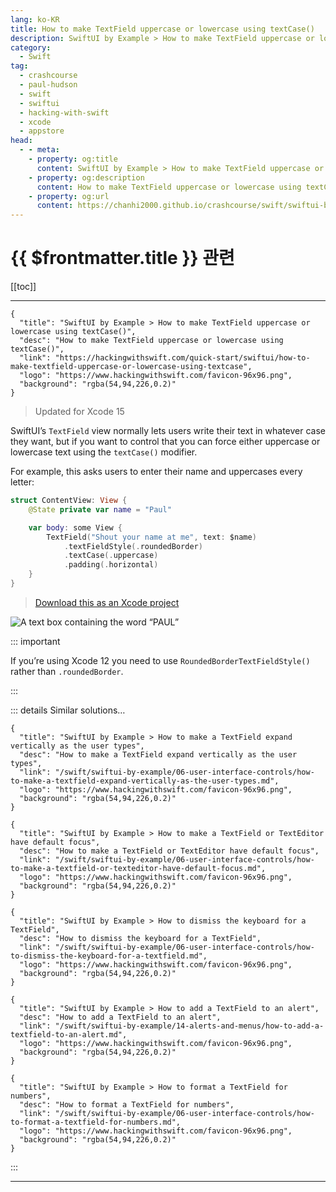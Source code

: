 ```yaml
---
lang: ko-KR
title: How to make TextField uppercase or lowercase using textCase()
description: SwiftUI by Example > How to make TextField uppercase or lowercase using textCase()
category:
  - Swift
tag: 
  - crashcourse
  - paul-hudson
  - swift
  - swiftui
  - hacking-with-swift
  - xcode
  - appstore
head:
  - - meta:
    - property: og:title
      content: SwiftUI by Example > How to make TextField uppercase or lowercase using textCase()
    - property: og:description
      content: How to make TextField uppercase or lowercase using textCase()
    - property: og:url
      content: https://chanhi2000.github.io/crashcourse/swift/swiftui-by-example/02-working-with-static-text/how-to-make-textfield-uppercase-or-lowercase-using-textcase.html
---
```


# {{ $frontmatter.title }} 관련

[[toc]]

---

```component VPCard
{
  "title": "SwiftUI by Example > How to make TextField uppercase or lowercase using textCase()",
  "desc": "How to make TextField uppercase or lowercase using textCase()",
  "link": "https://hackingwithswift.com/quick-start/swiftui/how-to-make-textfield-uppercase-or-lowercase-using-textcase",
  "logo": "https://www.hackingwithswift.com/favicon-96x96.png",
  "background": "rgba(54,94,226,0.2)"
}
```

> Updated for Xcode 15

SwiftUI’s `TextField` view normally lets users write their text in whatever case they want, but if you want to control that you can force either uppercase or lowercase text using the `textCase()` modifier.

For example, this asks users to enter their name and uppercases every letter:

```swift
struct ContentView: View {
    @State private var name = "Paul"

    var body: some View {
        TextField("Shout your name at me", text: $name)
            .textFieldStyle(.roundedBorder)
            .textCase(.uppercase)
            .padding(.horizontal)
    }
}
```

> [<FontIcon icon="fas fa-download"/>Download this as an Xcode project](https://www.hackingwithswift.com/files/projects/swiftui/how-to-make-textfield-uppercase-or-lowercase-using-textcase-1.zip)

![A text box containing the word “PAUL”](https://www.hackingwithswift.com/img/books/quick-start/swiftui/how-to-make-textfield-uppercase-or-lowercase-using-textcase-1~dark.png)

::: important

If you’re using Xcode 12 you need to use `RoundedBorderTextFieldStyle()` rather than `.roundedBorder`.

:::

::: details Similar solutions…

```component VPCard
{
  "title": "SwiftUI by Example > How to make a TextField expand vertically as the user types",
  "desc": "How to make a TextField expand vertically as the user types",
  "link": "/swift/swiftui-by-example/06-user-interface-controls/how-to-make-a-textfield-expand-vertically-as-the-user-types.md",
  "logo": "https://www.hackingwithswift.com/favicon-96x96.png",
  "background": "rgba(54,94,226,0.2)"
}
```

```component VPCard
{
  "title": "SwiftUI by Example > How to make a TextField or TextEditor have default focus",
  "desc": "How to make a TextField or TextEditor have default focus",
  "link": "/swift/swiftui-by-example/06-user-interface-controls/how-to-make-a-textfield-or-texteditor-have-default-focus.md",
  "logo": "https://www.hackingwithswift.com/favicon-96x96.png",
  "background": "rgba(54,94,226,0.2)"
}
```

```component VPCard
{
  "title": "SwiftUI by Example > How to dismiss the keyboard for a TextField",
  "desc": "How to dismiss the keyboard for a TextField",
  "link": "/swift/swiftui-by-example/06-user-interface-controls/how-to-dismiss-the-keyboard-for-a-textfield.md",
  "logo": "https://www.hackingwithswift.com/favicon-96x96.png",
  "background": "rgba(54,94,226,0.2)"
}
```

```component VPCard
{
  "title": "SwiftUI by Example > How to add a TextField to an alert",
  "desc": "How to add a TextField to an alert",
  "link": "/swift/swiftui-by-example/14-alerts-and-menus/how-to-add-a-textfield-to-an-alert.md",
  "logo": "https://www.hackingwithswift.com/favicon-96x96.png",
  "background": "rgba(54,94,226,0.2)"
}
```

```component VPCard
{
  "title": "SwiftUI by Example > How to format a TextField for numbers",
  "desc": "How to format a TextField for numbers",
  "link": "/swift/swiftui-by-example/06-user-interface-controls/how-to-format-a-textfield-for-numbers.md",
  "logo": "https://www.hackingwithswift.com/favicon-96x96.png",
  "background": "rgba(54,94,226,0.2)"
}
```

:::

---

<TagLinks />